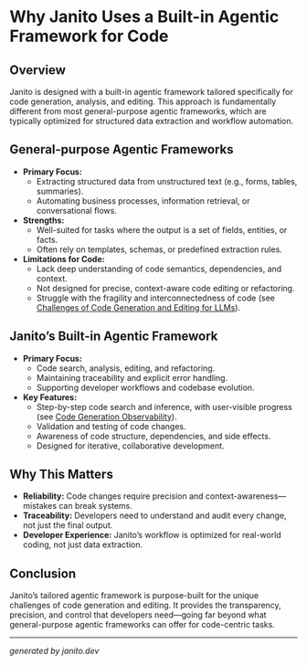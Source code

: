 # Why Janito Uses a Built-in Agentic Framework for Code

## Overview

Janito is designed with a built-in agentic framework tailored specifically for code generation, analysis, and editing. This approach is fundamentally different from most general-purpose agentic frameworks, which are typically optimized for structured data extraction and workflow automation.

## General-purpose Agentic Frameworks

- **Primary Focus:**
  - Extracting structured data from unstructured text (e.g., forms, tables, summaries).
  - Automating business processes, information retrieval, or conversational flows.
- **Strengths:**
  - Well-suited for tasks where the output is a set of fields, entities, or facts.
  - Often rely on templates, schemas, or predefined extraction rules.
- **Limitations for Code:**
  - Lack deep understanding of code semantics, dependencies, and context.
  - Not designed for precise, context-aware code editing or refactoring.
  - Struggle with the fragility and interconnectedness of code (see [Challenges of Code Generation and Editing for LLMs](code_generation_challenges.md)).

## Janito’s Built-in Agentic Framework

- **Primary Focus:**
  - Code search, analysis, editing, and refactoring.
  - Maintaining traceability and explicit error handling.
  - Supporting developer workflows and codebase evolution.
- **Key Features:**
  - Step-by-step code search and inference, with user-visible progress (see [Code Generation Observability](code_generation_observability.md)).
  - Validation and testing of code changes.
  - Awareness of code structure, dependencies, and side effects.
  - Designed for iterative, collaborative development.

## Why This Matters

- **Reliability:** Code changes require precision and context-awareness—mistakes can break systems.
- **Traceability:** Developers need to understand and audit every change, not just the final output.
- **Developer Experience:** Janito’s workflow is optimized for real-world coding, not just data extraction.

## Conclusion

Janito’s tailored agentic framework is purpose-built for the unique challenges of code generation and editing. It provides the transparency, precision, and control that developers need—going far beyond what general-purpose agentic frameworks can offer for code-centric tasks.

---
_generated by janito.dev_
